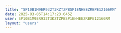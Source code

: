 ```yaml
---
title: "SP10B1M9ER932T3KZTZPBSP1ENHEEZRBPE12166RM"
date: 2025-03-05T14:17:23.645Z
user: SP10B1M9ER932T3KZTZPBSP1ENHEEZRBPE12166RM
layout: "users"
---
```

    